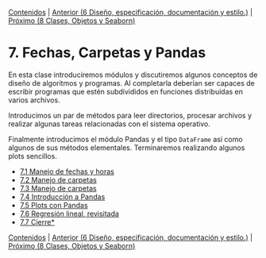[Contenidos](../Contenidos.md) \| [Anterior (6 Diseño, especificación, documentación y estilo.)](../06_Plt_Especificacion_y_Documentacion/00_Resumen.md) \| [Próximo (8 Clases, Objetos y Seaborn)](../08_SNS_OOP/00_Resumen.md)

# 7. Fechas, Carpetas y Pandas
En esta clase introduciremos módulos y discutiremos algunos conceptos de diseño de algoritmos y programas. Al completarla deberían ser capaces de escribir programas que estén subdivididos en funciones distribuídas en varios archivos. 

Introducimos un par de métodos para leer directorios, procesar archivos y realizar algunas tareas relacionadas con el sistema operativo.

Finalmente introducimos el módulo Pandas y el tipo `DataFrame` así como algunos de sus métodos elementales. Terminaremos realizando algunos plots sencillos.



* [7.1 Manejo de fechas y horas](01_Fechas.md)
* [7.2 Manejo de carpetas](02_Archivos_y_Directorios.md)
* [7.3 Manejo de carpetas](02_Directorios.md)
* [7.4 Introducción a Pandas](06_Pandas_basico.md)
* [7.5 Plots con Pandas](07_Pandas_graficos.md)
* [7.6 Regresión lineal, revisitada](08_Regresión_lineal.md)
* [7.7 Cierre*](09_Cierre.md)


[Contenidos](../Contenidos.md) \| [Anterior (6 Diseño, especificación, documentación y estilo.)](../06_Plt_Especificacion_y_Documentacion/00_Resumen.md) \| [Próximo (8 Clases, Objetos y Seaborn)](../08_SNS_OOP/00_Resumen.md)
